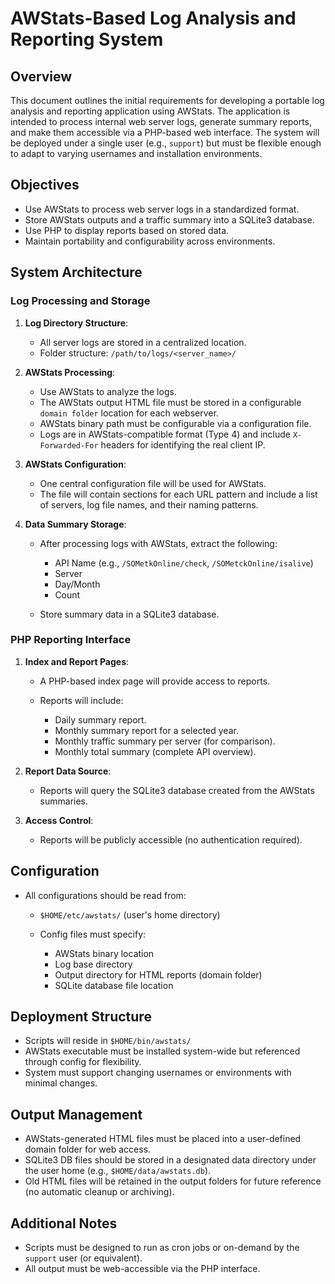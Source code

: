 # AWStats-Based Log Analysis and Reporting System

## Overview

This document outlines the initial requirements for developing a portable log analysis and reporting application using AWStats. The application is intended to process internal web server logs, generate summary reports, and make them accessible via a PHP-based web interface. The system will be deployed under a single user (e.g., `support`) but must be flexible enough to adapt to varying usernames and installation environments.

## Objectives

* Use AWStats to process web server logs in a standardized format.
* Store AWStats outputs and a traffic summary into a SQLite3 database.
* Use PHP to display reports based on stored data.
* Maintain portability and configurability across environments.

## System Architecture

### Log Processing and Storage

1. **Log Directory Structure**:

   * All server logs are stored in a centralized location.
   * Folder structure: `/path/to/logs/<server_name>/`

2. **AWStats Processing**:

   * Use AWStats to analyze the logs.
   * The AWStats output HTML file must be stored in a configurable `domain folder` location for each webserver.
   * AWStats binary path must be configurable via a configuration file.
   * Logs are in AWStats-compatible format (Type 4) and include `X-Forwarded-For` headers for identifying the real client IP.

3. **AWStats Configuration**:

   * One central configuration file will be used for AWStats.
   * The file will contain sections for each URL pattern and include a list of servers, log file names, and their naming patterns.

4. **Data Summary Storage**:

   * After processing logs with AWStats, extract the following:

     * API Name (e.g., `/SOMetkOnline/check`, `/SOMetckOnline/isalive`)
     * Server
     * Day/Month
     * Count
   * Store summary data in a SQLite3 database.

### PHP Reporting Interface

1. **Index and Report Pages**:

   * A PHP-based index page will provide access to reports.
   * Reports will include:

     * Daily summary report.
     * Monthly summary report for a selected year.
     * Monthly traffic summary per server (for comparison).
     * Monthly total summary (complete API overview).

2. **Report Data Source**:

   * Reports will query the SQLite3 database created from the AWStats summaries.

3. **Access Control**:

   * Reports will be publicly accessible (no authentication required).

## Configuration

* All configurations should be read from:

  * `$HOME/etc/awstats/` (user's home directory)
  * Config files must specify:

    * AWStats binary location
    * Log base directory
    * Output directory for HTML reports (domain folder)
    * SQLite database file location

## Deployment Structure

* Scripts will reside in `$HOME/bin/awstats/`
* AWStats executable must be installed system-wide but referenced through config for flexibility.
* System must support changing usernames or environments with minimal changes.

## Output Management

* AWStats-generated HTML files must be placed into a user-defined domain folder for web access.
* SQLite3 DB files should be stored in a designated data directory under the user home (e.g., `$HOME/data/awstats.db`).
* Old HTML files will be retained in the output folders for future reference (no automatic cleanup or archiving).

## Additional Notes

* Scripts must be designed to run as cron jobs or on-demand by the `support` user (or equivalent).
* All output must be web-accessible via the PHP interface.
